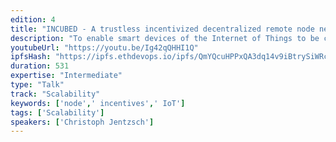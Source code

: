 ```yaml
---
edition: 4
title: "INCUBED - A trustless incentivized decentralized remote node network"
description: "To enable smart devices of the Internet of Things to be connected to the Ethereum blockchain, an Ethereum client needs to run on hardware. While running a full-node or even a light-client on most IoT devices with low performance or restricted resources is not possible or meaningful, today's state-of-the art solution uses a remote client. By using distinct remote-nodes, the advantages of a decentralized network without being forced to trust single players are undermined and there is a risk of malfunction or attack because there is a single point of failure.With the presented Trustless Incentivized Decentralized Remote Node Network, in short INCUBED, with a stateless minimal verification client it is possible to establish a decentralized and secure network of remote-nodes, which enables trustworthy and fast access to blockchain for a large number of low-performance IoT devices."
youtubeUrl: "https://youtu.be/Ig42qQHHI1Q"
ipfsHash: "https://ipfs.ethdevops.io/ipfs/QmYQcuHPPxQA3dq14v9iBtrySiWRcFx7SxZPKu7rFezygY?filename=INCUBED_-_A_trustless_incentivized_decentralized_remote_node_network_by_Christoph_Jentzsch_Devcon4-Ig42qQHHI1Q.mp4"
duration: 531
expertise: "Intermediate"
type: "Talk"
track: "Scalability"
keywords: ['node',' incentives',' IoT']
tags: ['Scalability']
speakers: ['Christoph Jentzsch']
---
```

